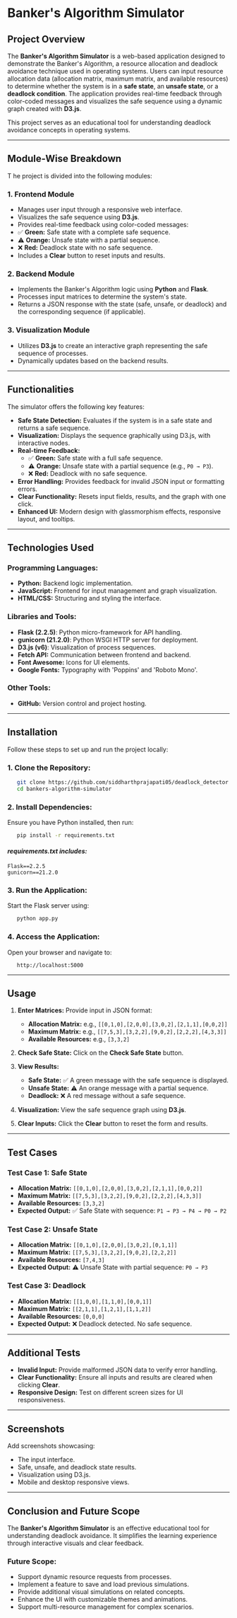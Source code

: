 # Banker's Algorithm Simulator

## Project Overview
   The **Banker's Algorithm Simulator** is a web-based application designed to demonstrate the Banker's Algorithm, a resource allocation and deadlock avoidance technique used in operating systems. Users can input resource allocation data (allocation matrix, maximum matrix, and available resources) to determine whether the system is in a **safe state**, an **unsafe state**, or a **deadlock condition**. The application provides real-time feedback through color-coded messages and visualizes the safe sequence using a dynamic graph created with **D3.js**.

This project serves as an educational tool for understanding deadlock avoidance concepts in operating systems.

---

## Module-Wise Breakdown
T  he project is divided into the following modules:

### **1. Frontend Module**
   - Manages user input through a responsive web interface.
   - Visualizes the safe sequence using **D3.js**.
   - Provides real-time feedback using color-coded messages:
   - ✅ **Green:** Safe state with a complete safe sequence.
   - ⚠️ **Orange:** Unsafe state with a partial sequence.
   - ❌ **Red:** Deadlock state with no safe sequence.
   - Includes a **Clear** button to reset inputs and results.

### **2. Backend Module**
   - Implements the Banker's Algorithm logic using **Python** and **Flask**.
   - Processes input matrices to determine the system's state.
   - Returns a JSON response with the state (safe, unsafe, or deadlock) and the corresponding sequence (if applicable).

### **3. Visualization Module**
   - Utilizes **D3.js** to create an interactive graph representing the safe sequence of processes.
   - Dynamically updates based on the backend results.

---

## Functionalities

The simulator offers the following key features:

   - **Safe State Detection:** Evaluates if the system is in a safe state and returns a safe sequence.
   - **Visualization:** Displays the sequence graphically using D3.js, with interactive nodes.
   - **Real-time Feedback:**
      - ✅ **Green:** Safe state with a full safe sequence.
      - ⚠️ **Orange:** Unsafe state with a partial sequence (e.g., `P0 → P3`).
      - ❌ **Red:** Deadlock with no safe sequence.
   - **Error Handling:** Provides feedback for invalid JSON input or formatting errors.
   - **Clear Functionality:** Resets input fields, results, and the graph with one click.
   - **Enhanced UI:** Modern design with glassmorphism effects, responsive layout, and tooltips.

---

## Technologies Used

### **Programming Languages:**
- **Python:** Backend logic implementation.
- **JavaScript:** Frontend for input management and graph visualization.
- **HTML/CSS:** Structuring and styling the interface.

### **Libraries and Tools:**
- **Flask (2.2.5)**: Python micro-framework for API handling.
- **gunicorn (21.2.0)**: Python WSGI HTTP server for deployment.
- **D3.js (v6)**: Visualization of process sequences.
- **Fetch API:** Communication between frontend and backend.
- **Font Awesome:** Icons for UI elements.
- **Google Fonts:** Typography with 'Poppins' and 'Roboto Mono'.

### **Other Tools:**
- **GitHub:** Version control and project hosting.

---

## Installation

Follow these steps to set up and run the project locally:

### **1. Clone the Repository:**
```bash
   git clone https://github.com/siddharthprajapati05/deadlock_detector.git
   cd bankers-algorithm-simulator
```

### **2. Install Dependencies:**
Ensure you have Python installed, then run:
```bash
   pip install -r requirements.txt
```

#### *requirements.txt includes:*
   ```
   Flask==2.2.5
   gunicorn==21.2.0
```

### **3. Run the Application:**
Start the Flask server using:
```bash
   python app.py
```

### **4. Access the Application:**
Open your browser and navigate to:
```
   http://localhost:5000
```

---

## Usage

1. **Enter Matrices:** Provide input in JSON format:
    - **Allocation Matrix:** e.g., `[[0,1,0],[2,0,0],[3,0,2],[2,1,1],[0,0,2]]`
    - **Maximum Matrix:** e.g., `[[7,5,3],[3,2,2],[9,0,2],[2,2,2],[4,3,3]]`
    - **Available Resources:** e.g., `[3,3,2]`

2. **Check Safe State:** Click on the **Check Safe State** button.

3. **View Results:**
    - **Safe State:** ✅ A green message with the safe sequence is displayed.
    - **Unsafe State:** ⚠️ An orange message with a partial sequence.
    - **Deadlock:** ❌ A red message without a safe sequence.

4. **Visualization:** View the safe sequence graph using **D3.js**.

5. **Clear Inputs:** Click the **Clear** button to reset the form and results.

---

## Test Cases

### **Test Case 1: Safe State**
- **Allocation Matrix:** `[[0,1,0],[2,0,0],[3,0,2],[2,1,1],[0,0,2]]`
- **Maximum Matrix:** `[[7,5,3],[3,2,2],[9,0,2],[2,2,2],[4,3,3]]`
- **Available Resources:** `[3,3,2]`
- **Expected Output:** ✅ Safe State with sequence: `P1 → P3 → P4 → P0 → P2`

### **Test Case 2: Unsafe State**
- **Allocation Matrix:** `[[0,1,0],[2,0,0],[3,0,2],[0,1,1]]`
- **Maximum Matrix:** `[[7,5,3],[3,2,2],[9,0,2],[2,2,2]]`
- **Available Resources:** `[7,4,3]`
- **Expected Output:** ⚠️ Unsafe State with partial sequence: `P0 → P3`

### **Test Case 3: Deadlock**
- **Allocation Matrix:** `[[1,0,0],[1,1,0],[0,0,1]]`
- **Maximum Matrix:** `[[2,1,1],[1,2,1],[1,1,2]]`
- **Available Resources:** `[0,0,0]`
- **Expected Output:** ❌ Deadlock detected. No safe sequence.

---

## Additional Tests
- **Invalid Input:** Provide malformed JSON data to verify error handling.
- **Clear Functionality:** Ensure all inputs and results are cleared when clicking **Clear**.
- **Responsive Design:** Test on different screen sizes for UI responsiveness.

---

## Screenshots
Add screenshots showcasing:
- The input interface.
- Safe, unsafe, and deadlock state results.
- Visualization using D3.js.
- Mobile and desktop responsive views.

---

## Conclusion and Future Scope

The **Banker's Algorithm Simulator** is an effective educational tool for understanding deadlock avoidance. It simplifies the learning experience through interactive visuals and clear feedback.

### **Future Scope:**
- Support dynamic resource requests from processes.
- Implement a feature to save and load previous simulations.
- Provide additional visual simulations on related concepts.
- Enhance the UI with customizable themes and animations.
- Support multi-resource management for complex scenarios.

